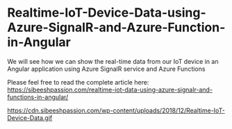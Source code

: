 # Realtime-IoT-Device-Data-using-Azure-SignalR-and-Azure-Function-in-Angular
We will see how we can show the real-time data from our IoT device in an Angular application using Azure SignalR service and Azure Functions

Please feel free to read the complete article here: https://sibeeshpassion.com/realtime-iot-data-using-azure-signalr-and-functions-in-angular/

https://cdn.sibeeshpassion.com/wp-content/uploads/2018/12/Realtime-IoT-Device-Data.gif
